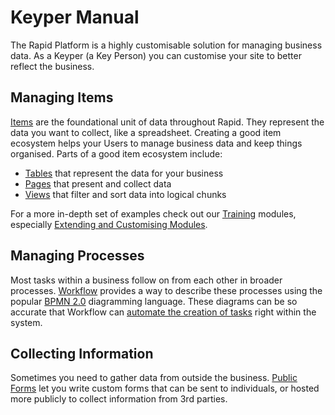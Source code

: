 # Keyper Manual

The Rapid Platform is a highly customisable solution for managing business data. As a Keyper (a Key Person) you can customise your site to better reflect the business. 

## Managing Items

[Items](/docs/Rapid/4-Keyper%20Manual/2-Designer/1-Tables/1-all-about-tables-in-designer/1-all-about-tables-in-designer.md) are the foundational unit of data throughout Rapid. They represent the data you want to collect, like a spreadsheet. Creating a good item ecosystem helps your Users to manage business data and keep things organised. Parts of a good item ecosystem include:
- [Tables](/docs/Rapid/4-Keyper%20Manual/2-Designer/1-Tables/1-all-about-tables-in-designer/1-all-about-tables-in-designer.md) that represent the data for your business
- [Pages](/docs/Rapid/4-Keyper%20Manual/2-Designer/2-Pages/1-all-about-pages-in-designer.md) that present and collect data
- [Views](/docs/Rapid/3-User%20Manual/2-Explorer/4-Views/1-Views-Overview/1-Views-Overview.md) that filter and sort data into logical chunks

For a more in-depth set of examples check out our <a href="https://docs.rapidplatform.com/training">Training</a> modules, especially <a href="https://docs.rapidplatform.com/training/Extending%20and%20Customising%20Modules">Extending and Customising Modules</a>.

## Managing Processes

Most tasks within a business follow on from each other in broader processes. [Workflow](/docs/Rapid/4-Keyper%20Manual/3-Workflow/1-overview/1-overview.md) provides a way to describe these processes using the popular [BPMN 2.0](https://camunda.com/bpmn/) diagramming language. These diagrams can be so accurate that Workflow can [automate the creation of tasks](/docs/Rapid/4-Keyper%20Manual/3-Workflow/1-overview/1-overview.md) right within the system.

## Collecting Information

Sometimes you need to gather data from outside the business. [Public Forms](/docs/Rapid/4-Keyper%20Manual/4-Adaptive%20Designer/2-How%20to%20create%20a%20new%20Adaptive%20Document%20Form/2-How%20to%20create%20a%20new%20Adaptive%20Document%20Form.md) let you write custom forms that can be sent to individuals, or hosted more publicly to collect information from 3rd parties.